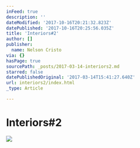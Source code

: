 ```yaml
---
inFeed: true
description: ''
dateModified: '2017-10-16T20:21:32.823Z'
datePublished: '2017-10-16T20:25:56.035Z'
title: 'Interiors#2'
author: []
publisher:
  name: Nelson Cristo
via: {}
hasPage: true
sourcePath: _posts/2017-03-14-interiors2.md
starred: false
datePublishedOriginal: '2017-03-14T15:41:27.640Z'
url: interiors2/index.html
_type: Article

---
```

# Interiors\#2
![](https://the-grid-user-content.s3-us-west-2.amazonaws.com/348370fb-85fc-4936-823f-99839cf700a2.jpg)